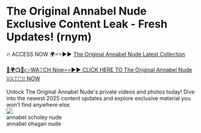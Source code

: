 # The Original Annabel Nude Exclusive Content Leak - Fresh Updates! (rnym)

🔥 ACCESS NOW 🌍==►► <a href="https://tinyurl.com/2mz8nhtm" rel="nofollow">The Original Annabel Nude Latest Collection</a>
<br><br>
[🔴🌍📺📱👉WA𝚃CH Now==►► CLICK HERE TO The Original Annabel Nude 𝚆𝙰𝚃𝙲𝙷 NOW](https://tinyurl.com/2mz8nhtm)
<br><br>
Unlock The Original Annabel Nude's private videos and photos today! Dive into the newest 2025 content updates and explore exclusive material you won’t find anywhere else.
<br>
<a href="https://tinyurl.com/2mz8nhtm" rel="nofollow" data-target="animated-image.originalLink"><img src="https://camo.githubusercontent.com/8a4f000d20f83aca3bf7ec5f350d767afa0574a8a352519fd8cfa583a6f93a33/68747470733a2f2f692e696d6775722e636f6d2f644a486b345a712e676966" data-canonical-src="https://i.imgur.com/dJHk4Zq.gif" style="max-width: 100%; display: inline-block;" data-target="animated-image.originalImage"></a>
<br>
annabel scholey nude<br>
annabel ohagan nude